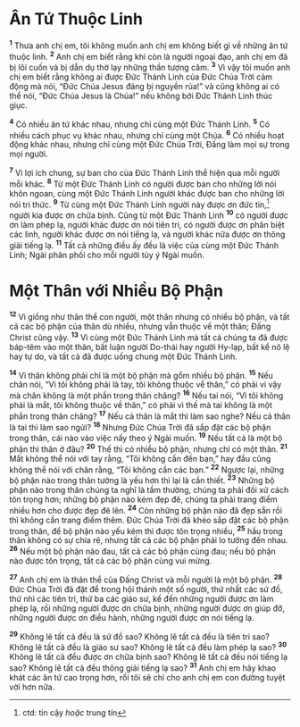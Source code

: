 # Ân Tứ Thuộc Linh

<sup><b>1</b></sup> Thưa anh chị em, tôi không muốn anh chị em không biết gì về những ân tứ thuộc linh. <sup><b>2</b></sup> Anh chị em biết rằng khi còn là người ngoại đạo, anh chị em đã bị lôi cuốn và bị dẫn dụ thờ lạy những thần tượng câm. <sup><b>3</b></sup> Vì vậy tôi muốn anh chị em biết rằng không ai được Ðức Thánh Linh của Ðức Chúa Trời cảm động mà nói, “Ðức Chúa Jesus đáng bị nguyền rủa!” và cũng không ai có thể nói, “Ðức Chúa Jesus là Chúa!” nếu không bởi Ðức Thánh Linh thúc giục.

<sup><b>4</b></sup> Có nhiều ân tứ khác nhau, nhưng chỉ cùng một Ðức Thánh Linh. <sup><b>5</b></sup> Có nhiều cách phục vụ khác nhau, nhưng chỉ cùng một Chúa. <sup><b>6</b></sup> Có nhiều hoạt động khác nhau, nhưng chỉ cùng một Ðức Chúa Trời, Ðấng làm mọi sự trong mọi người.

<sup><b>7</b></sup> Vì lợi ích chung, sự ban cho của Ðức Thánh Linh thể hiện qua mỗi người mỗi khác. <sup><b>8</b></sup> Từ một Ðức Thánh Linh có người được ban cho những lời nói khôn ngoan, cùng một Ðức Thánh Linh người khác được ban cho những lời nói tri thức. <sup><b>9</b></sup> Từ cùng một Ðức Thánh Linh người này được ơn đức tin,[^1-6c64b23a-d534-4891-965e-0a30c60f4d2c] người kia được ơn chữa bịnh. Cũng từ một Ðức Thánh Linh <sup><b>10</b></sup> có người được ơn làm phép lạ, người khác được ơn nói tiên tri, có người được ơn phân biệt các linh, người khác được ơn nói tiếng lạ, và người khác nữa được ơn thông giải tiếng lạ. <sup><b>11</b></sup> Tất cả những điều ấy đều là việc của cùng một Ðức Thánh Linh; Ngài phân phối cho mỗi người tùy ý Ngài muốn.

# Một Thân với Nhiều Bộ Phận

<sup><b>12</b></sup> Vì giống như thân thể con người, một thân nhưng có nhiều bộ phận, và tất cả các bộ phận của thân dù nhiều, nhưng vẫn thuộc về một thân; Ðấng Christ cũng vậy. <sup><b>13</b></sup> Vì cùng một Ðức Thánh Linh mà tất cả chúng ta đã được báp-têm vào một thân, bất luận người Do-thái hay người Hy-lạp, bất kể nô lệ hay tự do, và tất cả đã được uống chung một Ðức Thánh Linh.

<sup><b>14</b></sup> Vì thân không phải chỉ là một bộ phận mà gồm nhiều bộ phận. <sup><b>15</b></sup> Nếu chân nói, “Vì tôi không phải là tay, tôi không thuộc về thân,” có phải vì vậy mà chân không là một phần trong thân chăng? <sup><b>16</b></sup> Nếu tai nói, “Vì tôi không phải là mắt, tôi không thuộc về thân,” có phải vì thế mà tai không là một phần trong thân chăng? <sup><b>17</b></sup> Nếu cả thân là mắt thì làm sao nghe? Nếu cả thân là tai thì làm sao ngửi? <sup><b>18</b></sup> Nhưng Ðức Chúa Trời đã sắp đặt các bộ phận trong thân, cái nào vào việc nấy theo ý Ngài muốn. <sup><b>19</b></sup> Nếu tất cả là một bộ phận thì thân ở đâu? <sup><b>20</b></sup> Thế thì có nhiều bộ phận, nhưng chỉ có một thân. <sup><b>21</b></sup> Mắt không thể nói với tay rằng, “Tôi không cần đến bạn,” hay đầu cũng không thể nói với chân rằng, “Tôi không cần các bạn.” <sup><b>22</b></sup> Ngược lại, những bộ phận nào trong thân tưởng là yếu hơn thì lại là cần thiết. <sup><b>23</b></sup> Những bộ phận nào trong thân chúng ta nghĩ là tầm thường, chúng ta phải đối xử cách tôn trọng hơn; những bộ phận nào kém đẹp đẽ, chúng ta phải trang điểm nhiều hơn cho được đẹp đẽ lên. <sup><b>24</b></sup> Còn những bộ phận nào đã đẹp sẵn rồi thì không cần trang điểm thêm. Ðức Chúa Trời đã khéo sắp đặt các bộ phận trong thân, để bộ phận nào yếu kém thì được tôn trọng nhiều, <sup><b>25</b></sup> hầu trong thân không có sự chia rẽ, nhưng tất cả các bộ phận phải lo tưởng đến nhau. <sup><b>26</b></sup> Nếu một bộ phận nào đau, tất cả các bộ phận cùng đau; nếu bộ phận nào được tôn trọng, tất cả các bộ phận cùng vui mừng.

<sup><b>27</b></sup> Anh chị em là thân thể của Ðấng Christ và mỗi người là một bộ phận. <sup><b>28</b></sup> Ðức Chúa Trời đã đặt để trong hội thánh một số người, thứ nhất các sứ đồ, thứ nhì các tiên tri, thứ ba các giáo sư, kế đến những người được ơn làm phép lạ, rồi những người được ơn chữa bịnh, những người được ơn giúp đỡ, những người được ơn điều hành, những người được ơn nói tiếng lạ.

<sup><b>29</b></sup> Không lẽ tất cả đều là sứ đồ sao? Không lẽ tất cả đều là tiên tri sao? Không lẽ tất cả đều là giáo sư sao? Không lẽ tất cả đều làm phép lạ sao? <sup><b>30</b></sup> Không lẽ tất cả đều được ơn chữa bịnh sao? Không lẽ tất cả đều nói tiếng lạ sao? Không lẽ tất cả đều thông giải tiếng lạ sao? <sup><b>31</b></sup> Anh chị em hãy khao khát các ân tứ cao trọng hơn, rồi tôi sẽ chỉ cho anh chị em con đường tuyệt vời hơn nữa.

[^1-6c64b23a-d534-4891-965e-0a30c60f4d2c]: ctd: tin cậy _hoặc_ trung tín
